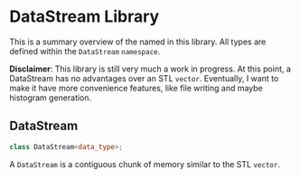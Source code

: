 # DataStream Library

This is a summary overview of the named in this library. All types are defined within the `DataStream` `namespace`. 

**Disclaimer**: This library is still very much a work in progress. At this point, a DataStream has no advantages over an STL `vector`. Eventually, I want to make it have more convenience features, like file writing and maybe histogram generation.

## DataStream
```c++
class DataStream<data_type>;
```
A `DataStream` is a contiguous chunk of memory similar to the STL `vector`. 
